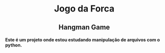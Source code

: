<h1 align ="center">Jogo da Forca</h1>
<h2 align = "center">Hangman Game</h2>
<h4>Este é um projeto onde estou estudando manipulação de arquivos com o python.<h4>


